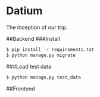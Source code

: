 # Datium
The Inception of our trip.

##Backend
###Install
```bash
$ pip install -r requirements.txt
$ python manage.py migrate
```
###Load test data
```bash 
$ python manage.py test_data
```
##Frontend
